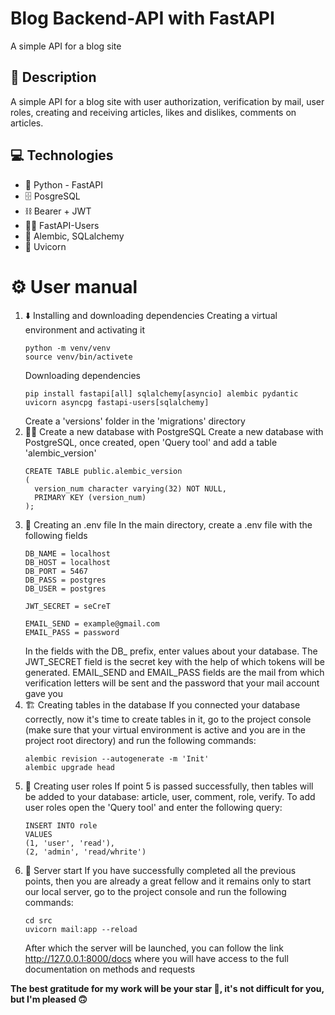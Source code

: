 # Blog Backend-API with FastAPI
A simple API for a blog site

## 📖 Description
A simple API for a blog site with user authorization, verification by mail, user roles, creating and receiving articles, likes and dislikes, comments on articles.

## 💻 Technologies
- 🐍 Python - FastAPI
- 🗄️ PosgreSQL
- ⛓️ Bearer + JWT
- 🙋‍♂️ FastAPI-Users
- 📄 Alembic, SQLalchemy
- 🚀 Uvicorn

# ⚙️ User manual
1. ⬇️ Installing and downloading dependencies
   Creating a virtual environment and activating it
   ```
   python -m venv/venv
   source venv/bin/activete
   ```
   Downloading dependencies
   ```
   pip install fastapi[all] sqlalchemy[asyncio] alembic pydantic uvicorn asyncpg fastapi-users[sqlalchemy]
   ```
   Create a 'versions' folder in the 'migrations' directory
2. 👷‍♂️ Create a new database with PostgreSQL
   Create a new database with PostgreSQL, once created, open 'Query tool' and add a table 'alembic_version'
   ```
   CREATE TABLE public.alembic_version
   (
     version_num character varying(32) NOT NULL,
     PRIMARY KEY (version_num)
   );
   ```
4. 📂 Creating an .env file
   In the main directory, create a .env file with the following fields
   ```
   DB_NAME = localhost
   DB_HOST = localhost
   DB_PORT = 5467
   DB_PASS = postgres
   DB_USER = postgres

   JWT_SECRET = seCreT
   
   EMAIL_SEND = example@gmail.com
   EMAIL_PASS = password
   ```
   In the fields with the DB_ prefix, enter values about your database. The JWT_SECRET field is the secret key with the help of which
   tokens will be generated. EMAIL_SEND and EMAIL_PASS fields are the mail from which verification letters will be sent and the password       that your mail account gave you
6. 🏗️ Creating tables in the database
   If you connected your database correctly, now it's time to create tables in it, go to the project console (make sure that your virtual      environment is active and you are in the project root directory) and run the following commands:
   ```
   alembic revision --autogenerate -m 'Init'
   alembic upgrade head
   ```
7. 📎 Creating user roles
   If point 5 is passed successfully, then tables will be added to your database: article, user, comment, role, verify. To add user roles      open the 'Query tool' and enter the following query:
   ```
   INSERT INTO role
   VALUES
   (1, 'user', 'read'),
   (2, 'admin', 'read/whrite')
   ```
7. 🏁 Server start
   If you have successfully completed all the previous points, then you are already a great fellow and it remains only to start our local      server, go to the project console and run the following commands:
   ```
   cd src
   uvicorn mail:app --reload
   ```
   After which the server will be launched, you can follow the link http://127.0.0.1:8000/docs where you will have access to the full          documentation on methods and requests

**The best gratitude for my work will be your star 🌟, it's not difficult for you, but I'm pleased 🙃**
